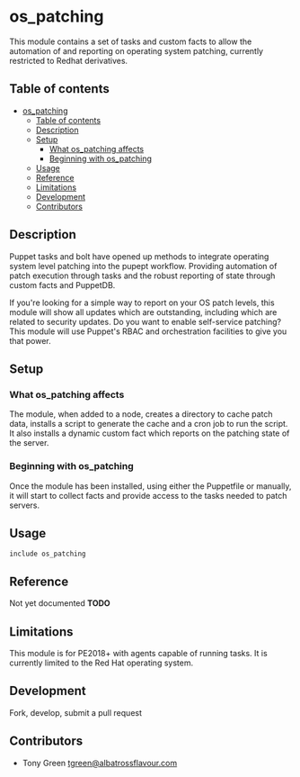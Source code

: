 # os_patching

This module contains a set of tasks and custom facts to allow the automation of and reporting on operating system patching, currently restricted to Redhat derivatives.

## Table of contents

- [os_patching](#ospatching)
  - [Table of contents](#table-of-contents)
  - [Description](#description)
  - [Setup](#setup)
    - [What os_patching affects](#what-ospatching-affects)
    - [Beginning with os_patching](#beginning-with-ospatching)
  - [Usage](#usage)
  - [Reference](#reference)
  - [Limitations](#limitations)
  - [Development](#development)
  - [Contributors](#contributors)

## Description

Puppet tasks and bolt have opened up methods to integrate operating system level patching into the pupept workflow.  Providing automation of patch execution through tasks and the robust reporting of state through custom facts and PuppetDB.

If you're looking for a simple way to report on your OS patch levels, this module will show all updates which are outstanding, including which are related to security updates.  Do you want to enable self-service patching?  This module will use Puppet's RBAC and orchestration facilities to give you that power.

## Setup

### What os_patching affects

The module, when added to a node, creates a directory to cache patch data, installs a script to generate the cache and a cron job to run the script.  It also installs a dynamic custom fact which reports on the patching state of the server.

### Beginning with os_patching

Once the module has been installed, using either the Puppetfile or manually, it will start to collect facts and provide access to the tasks needed to patch servers.

## Usage

```puppet
include os_patching
```

## Reference

Not yet documented **TODO**

## Limitations

This module is for PE2018+ with agents capable of running tasks.  It is currently limited to the Red Hat operating system.

## Development

Fork, develop, submit a pull request

## Contributors

- Tony Green <tgreen@albatrossflavour.com>
